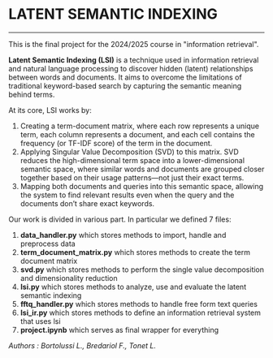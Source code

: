 # LATENT SEMANTIC INDEXING

---

This is the final project for the 2024/2025 course in "information retrieval".

**Latent Semantic Indexing (LSI)** is a technique used in information retrieval and natural language processing to discover hidden (latent) relationships between words and documents. It aims to overcome the limitations of traditional keyword-based search by capturing the semantic meaning behind terms.

At its core, LSI works by:

1. Creating a term-document matrix, where each row represents a unique term, each column represents a document, and each cell contains the frequency (or TF-IDF score) of the term in the document.
2. Applying Singular Value Decomposition (SVD) to this matrix. SVD reduces the high-dimensional term space into a lower-dimensional semantic space, where similar words and documents are grouped closer together based on their usage patterns—not just their exact terms.
3. Mapping both documents and queries into this semantic space, allowing the system to find relevant results even when the query and the documents don’t share exact keywords.

Our work is divided in various part. In particular we defined 7 files:

1. **data_handler.py** which stores methods to import, handle and preprocess data
2. **term_document_matrix.py** which stores methods to create the term document matrix
3. **svd.py** which stores methods to perform the single value decomposition and dimensionality reduction
4. **lsi.py** which stores methods to analyze, use and evaluate the latent semantic indexing
5. **fftq_handler.py** which stores methods to handle free form text queries
6. **lsi_ir.py** which stores methods to define an information retrieval system that uses lsi
7. **project.ipynb** which serves as final wrapper for everything

*Authors : Bortolussi L., Bredariol F., Tonet L.*
